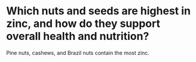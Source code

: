 # Which nuts and seeds are highest in zinc, and how do they support overall health and nutrition?

Pine nuts, cashews, and Brazil nuts contain the most zinc.